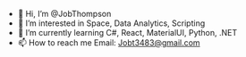 - 👋 Hi, I’m @JobThompson
- 👀 I’m interested in Space, Data Analytics, Scripting
- 🌱 I’m currently learning C#, React, MaterialUI, Python, .NET
- 📫 How to reach me Email: Jobt3483@gmail.com

<!---
JobThompson/JobThompson is a ✨ special ✨ repository because its `README.md` (this file) appears on your GitHub profile.
You can click the Preview link to take a look at your changes.
--->
